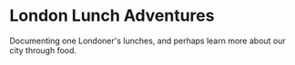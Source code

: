 # London Lunch Adventures
Documenting one Londoner's lunches, and perhaps learn more about our city through food.
